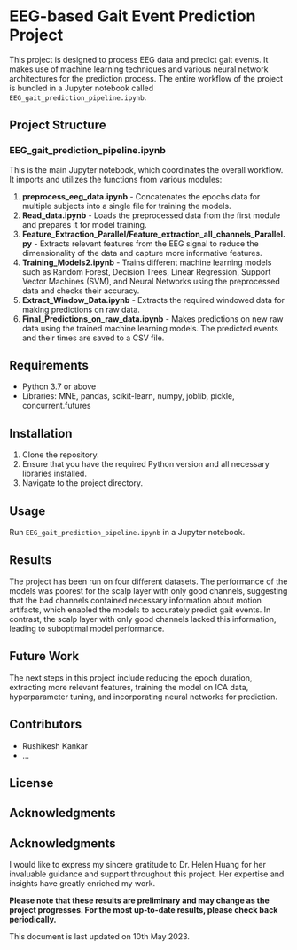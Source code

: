 # EEG-based Gait Event Prediction Project

This project is designed to process EEG data and predict gait events. It makes use of machine learning techniques and various neural network architectures for the prediction process. The entire workflow of the project is bundled in a Jupyter notebook called `EEG_gait_prediction_pipeline.ipynb`.

## Project Structure

### EEG_gait_prediction_pipeline.ipynb

This is the main Jupyter notebook, which coordinates the overall workflow. It imports and utilizes the functions from various modules:

1. **preprocess_eeg_data.ipynb** - Concatenates the epochs data for multiple subjects into a single file for training the models.
2. **Read_data.ipynb** - Loads the preprocessed data from the first module and prepares it for model training.
3. **Feature_Extraction_Parallel/Feature_extraction_all_channels_Parallel.py** - Extracts relevant features from the EEG signal to reduce the dimensionality of the data and capture more informative features.
4. **Training_Models2.ipynb** - Trains different machine learning models such as Random Forest, Decision Trees, Linear Regression, Support Vector Machines (SVM), and Neural Networks using the preprocessed data and checks their accuracy.
5. **Extract_Window_Data.ipynb** - Extracts the required windowed data for making predictions on raw data.
6. **Final_Predictions_on_raw_data.ipynb** - Makes predictions on new raw data using the trained machine learning models. The predicted events and their times are saved to a CSV file.

## Requirements

* Python 3.7 or above
* Libraries: MNE, pandas, scikit-learn, numpy, joblib, pickle, concurrent.futures

## Installation

1. Clone the repository.
2. Ensure that you have the required Python version and all necessary libraries installed.
3. Navigate to the project directory.

## Usage

Run `EEG_gait_prediction_pipeline.ipynb` in a Jupyter notebook.

## Results

The project has been run on four different datasets. The performance of the models was poorest for the scalp layer with only good channels, suggesting that the bad channels contained necessary information about motion artifacts, which enabled the models to accurately predict gait events. In contrast, the scalp layer with only good channels lacked this information, leading to suboptimal model performance.

## Future Work

The next steps in this project include reducing the epoch duration, extracting more relevant features, training the model on ICA data, hyperparameter tuning, and incorporating neural networks for prediction.

## Contributors

* Rushikesh Kankar
* ...

## License



## Acknowledgments

## Acknowledgments

I would like to express my sincere gratitude to Dr. Helen Huang for her invaluable guidance and support throughout this project. Her expertise and insights have greatly enriched my work.



**Please note that these results are preliminary and may change as the project progresses. For the most up-to-date results, please check back periodically.**

This document is last updated on 10th May 2023.
